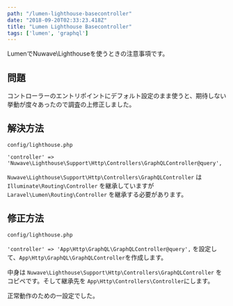 ```yaml
---
path: "/lumen-lighthouse-basecontroller"
date: "2018-09-20T02:33:23.418Z"
title: "Lumen Lighthouse Basecontroller"
tags: ['lumen', 'graphql']
---
```


LumenでNuwave\Lighthouseを使うときの注意事項です。

## 問題

コントローラーのエントリポイントにデフォルト設定のまま使うと、期待しない挙動が度々あったので調査の上修正しました。

## 解決方法

`config/lighthouse.php`

```
'controller' => 'Nuwave\Lighthouse\Support\Http\Controllers\GraphQLController@query',
```

`Nuwave\Lighthouse\Support\Http\Controllers\GraphQLController` は`Illuminate\Routing\Controller` を継承していますが `Laravel\Lumen\Routing\Controller` を継承する必要があります。

## 修正方法

`config/lighthouse.php`

`'controller' => 'App\Http\GraphQL\GraphQLController@query',` を設定して、`App\Http\GraphQL\GraphQLController`を作成します。

中身は `Nuwave\Lighthouse\Support\Http\Controllers\GraphQLController` をコピペです。そして継承先を `App\Http\Controllers\Controller`にします。


正常動作のための一設定でした。
